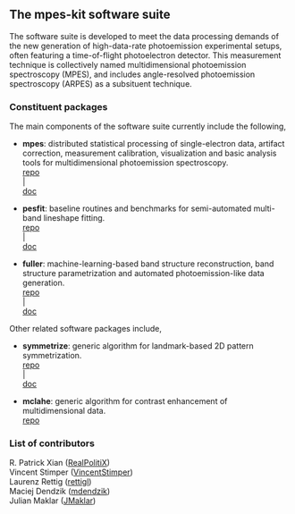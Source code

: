 ## The **mpes-kit** software suite

The software suite is developed to meet the data processing demands of the new generation of high-data-rate photoemission experimental setups, often featuring a time-of-flight photoelectron detector. This measurement technique is collectively named multidimensional photoemission spectroscopy (MPES), and includes angle-resolved photoemission spectroscopy (ARPES) as a subsituent technique.

### Constituent packages

The main components of the software suite currently include the following,

- **mpes**: distributed statistical processing of single-electron data, artifact correction, measurement calibration, visualization and basic analysis tools for multidimensional photoemission spectroscopy. <br/>
[repo](https://github.com/mpes-kit/mpes)<br />|<br />[doc](https://mpes-kit.github.io/mpes/)

- **pesfit**: baseline routines and benchmarks for semi-automated multi-band lineshape fitting. <br/>
[repo](https://github.com/mpes-kit/pesfit)<br />|<br />[doc](https://mpes-kit.github.io/pesfit/)

- **fuller**: machine-learning-based band structure reconstruction, band structure parametrization and automated photoemission-like data generation.<br/>
[repo](https://github.com/mpes-kit/fuller)<br />|<br />[doc](https://mpes-kit.github.io/fuller/)

Other related software packages include,

- **symmetrize**: generic algorithm for landmark-based 2D pattern symmetrization.<br/>
[repo](https://github.com/RealPolitiX/symmetrize)<br />|<br />[doc](https://realpolitix.github.io/symmetrize/)

- **mclahe**: generic algorithm for contrast enhancement of multidimensional data.<br/>
[repo](https://github.com/VincentStimper/mclahe)

### List of contributors

R. Patrick Xian ([RealPolitiX](https://github.com/RealPolitiX))<br/>
Vincent Stimper ([VincentStimper](https://github.com/VincentStimper))<br/>
Laurenz Rettig ([rettigl](https://github.com/rettigl))<br/>
Maciej Dendzik ([mdendzik](https://github.com/mdendzik))<br/>
Julian Maklar ([JMaklar](https://github.com/jmaklar))

